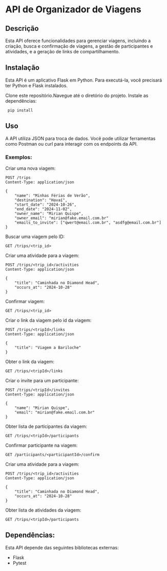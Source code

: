 # API de Organizador de Viagens

## Descrição

Esta API oferece funcionalidades para gerenciar viagens, incluindo a criação, busca e confirmação de viagens, a gestão de participantes e atividades, e a geração de links de compartilhamento.

## Instalação

Esta API é um aplicativo Flask em Python. Para executá-la, você precisará ter Python e Flask instalados.

Clone este repositório.Navegue até o diretório do projeto.
Instale as dependências:

```
 pip install
```

## Uso

A API utiliza JSON para troca de dados. Você pode utilizar ferramentas como Postman ou curl para interagir com os endpoints da API.

### Exemplos:

Criar uma nova viagem:

```
POST /trips
Content-Type: application/json

{
    "name": "Minhas Férias de Verão",
    "destination": "Havaí",
    "start_date": "2024-10-26",
    "end_date": "2024-11-02",
    "owner_name": "Mirian Quispe",
    "owner_email": "mirian@fake.email.com.br"
    "emails_to_invite": ["qwert@email.com.br", "asdfg@email.com.br"]
}
```

Buscar uma viagem pelo ID:

```
GET /trips/<trip_id>
```

Criar uma atividade para a viagem:

```
POST /trips/<trip_id>/activities
Content-Type: application/json

{
    "title": "Caminhada no Diamond Head",
    "occurs_at": "2024-10-28"
}
```

Confirmar viagem:

```
GET /trips/<trip_id>
```

Criar o link da viagem pelo id da viagem:

```
POST /trips/<tripId>/links
Content-Type: application/json

{
    "title": "Viagem a Bariloche"
}
```

Obter o link da viagem:

```
GET /trips/<tripId>/links
```

Criar o invite para um participante:

```
POST /trips/<tripId>/invites
Content-Type: application/json

{
    "name": "Mirian Quispe",
    "email": "mirian@fake.email.com.br"
}
```

Obter lista de participantes da viagem:

```
GET /trips/<tripId>/participants
```

Confirmar participante na viagem:

```
GET /participants/<participantId>/confirm
```

Criar uma atividade para a viagem:

```
POST /trips/<trip_id>/activities
Content-Type: application/json

{
    "title": "Caminhada no Diamond Head",
    "occurs_at": "2024-10-28"
}
```

Obter lista de atividades da viagem:

```
GET /trips/<tripId>/participants
```

## Dependências:

Esta API depende das seguintes bibliotecas externas:

- Flask
- Pytest
